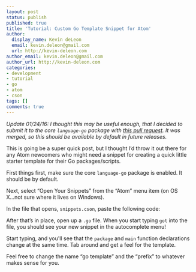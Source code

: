 ```yaml
---
layout: post
status: publish
published: true
title: 'Tutorial: Custom Go Template Snippet for Atom'
author:
  display_name: Kevin deLeon
  email: kevin.deleon@gmail.com
  url: http://kevin-deleon.com
author_email: kevin.deleon@gmail.com
author_url: http://kevin-deleon.com
categories:
- development
- tutorial
- go
- atom
- cson
tags: []
comments: true
---
```

<em>Update 01/24/16: I thought this may be useful enough, that I decided to submit it to the core `language-go` package with <a href="https://github.com/atom/language-go/pull/83" target="_blank">this pull request</a>. It was merged, so this should be available by default in future releases.</em>

This is going be a super quick post, but I thought I&rsquo;d throw it out there for any Atom newcomers who might need a snippet for creating a quick little starter template for their Go packages/scripts.

First things first, make sure the core `language-go` package is enabled. It should be by default.

Next, select &ldquo;Open Your Snippets&rdquo; from the &ldquo;Atom&rdquo; menu item (on OS X...not sure where it lives on Windows).

In the file that opens, `snippets.cson`, paste the following code:

<code data-gist-id="b05ac36ea7aeaaa16e39"></code>

After that&rsquo;s in place, open up a `.go` file. When you start typing `got` into the file, you should see your new snippet in the autocomplete menu!

Start typing, and you'll see that the `package` and `main` function declarations change at the same time. Tab around and get a feel for the template.

Feel free to change the name &ldquo;go template&rdquo; and the &ldquo;prefix&rdquo; to whatever makes sense for you.
